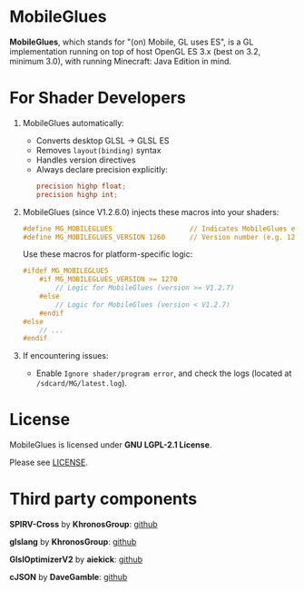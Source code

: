 # MobileGlues

**MobileGlues**, which stands for "(on) Mobile, GL uses ES", is a GL implementation running on top of host OpenGL ES 3.x (best on 3.2, minimum 3.0), with running Minecraft: Java Edition in mind.

# For Shader Developers

1. MobileGlues automatically:
   - Converts desktop GLSL → GLSL ES
   - Removes `layout(binding)` syntax
   - Handles version directives
   - Always declare precision explicitly:
     ```glsl
     precision highp float;
     precision highp int;
     ```

2. MobileGlues (since V1.2.6.0) injects these macros into your shaders:
   ```glsl
   #define MG_MOBILEGLUES                   // Indicates MobileGlues environment
   #define MG_MOBILEGLUES_VERSION 1260      // Version number (e.g. 1260 = V1.2.6)
   ```

   Use these macros for platform-specific logic:
   ```glsl
   #ifdef MG_MOBILEGLUES
       #if MG_MOBILEGLUES_VERSION >= 1270
           // Logic for MobileGlues (version >= V1.2.7)
       #else
           // Logic for MobileGlues (version < V1.2.7)
       #endif
   #else
       // ...
   #endif
   ```

3. If encountering issues:
   - Enable `Ignore shader/program error`, and check the logs (located at `/sdcard/MG/latest.log`).

# License

MobileGlues is licensed under **GNU LGPL-2.1 License**.

Please see [LICENSE](https://github.com/MobileGL-Dev/MobileGlues/blob/main/LICENSE).

# Third party components

**SPIRV-Cross** by **KhronosGroup**: [github](https://github.com/KhronosGroup/SPIRV-Cross)

**glslang** by **KhronosGroup**: [github](https://github.com/KhronosGroup/glslang)

**GlslOptimizerV2** by **aiekick**: [github](https://github.com/aiekick/GlslOptimizerV2)

**cJSON** by **DaveGamble**: [github](https://github.com/DaveGamble/cJSON)
